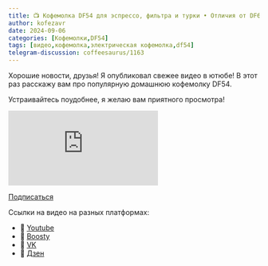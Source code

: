 ```yaml
---
title: 📺 Кофемолка DF54 для эспрессо, фильтра и турки • Отличия от DF64
author: kofezavr
date: 2024-09-06
categories: [Кофемолки,DF54]
tags: [видео,кофемолка,электрическая кофемолка,df54]
telegram-discussion: coffeesaurus/1163
---
```

Хорошие новости, друзья! Я опубликовал свежее видео в ютюбе! В этот раз расскажу вам про популярную домашнюю кофемолку DF54.

Устраивайтесь поудобнее, я желаю вам приятного просмотра!

<p><div class="youtube-wrapper"><iframe src="https://www.youtube.com/embed/6LP-sPNTen0" title="YouTube video player" frameborder="0" allow="accelerometer; autoplay; clipboard-write; encrypted-media; gyroscope; picture-in-picture" allowfullscreen></iframe></div></p>

<a class="play" href="https://www.youtube.com/c/Coffeesaurus?sub_confirmation=1"><i class="fab fa-youtube"></i> Подписаться</a>

Ссылки на видео на разных платформах:
- 🔗 [Youtube](https://www.youtube.com/watch?v=6LP-sPNTen0) 
- 🔗 [Boosty](https://boosty.to/kofezavr/posts/164686a6-e488-4348-925f-6321d4077cf6)
- 🔗 [VK](https://vk.com/coffeesaurus?z=video-206392523_456239030)
- 🔗 [Дзен](https://dzen.ru/video/watch/66db05e91aad067fe81df76a)